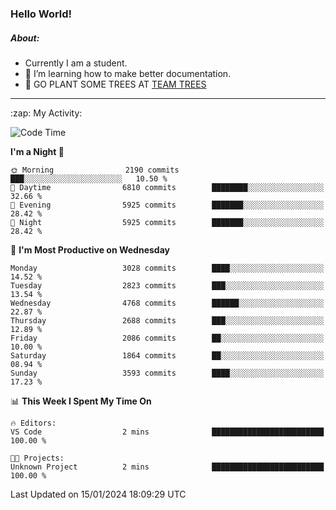 ### Hello World!

##### About:
- Currently I am a student.
- 🌱 I’m learning how to make better documentation.
- 🌱 GO PLANT SOME TREES AT [TEAM TREES](https://teamtrees.org/)

---
  <summary>:zap: My Activity:</summary>
  
<!--START_SECTION:waka-->
![Code Time](http://img.shields.io/badge/Code%20Time-1%2C268%20hrs%2028%20mins-blue)

**I'm a Night 🦉** 

```text
🌞 Morning                2190 commits        ███░░░░░░░░░░░░░░░░░░░░░░   10.50 % 
🌆 Daytime                6810 commits        ████████░░░░░░░░░░░░░░░░░   32.66 % 
🌃 Evening                5925 commits        ███████░░░░░░░░░░░░░░░░░░   28.42 % 
🌙 Night                  5925 commits        ███████░░░░░░░░░░░░░░░░░░   28.42 % 
```
📅 **I'm Most Productive on Wednesday** 

```text
Monday                   3028 commits        ████░░░░░░░░░░░░░░░░░░░░░   14.52 % 
Tuesday                  2823 commits        ███░░░░░░░░░░░░░░░░░░░░░░   13.54 % 
Wednesday                4768 commits        ██████░░░░░░░░░░░░░░░░░░░   22.87 % 
Thursday                 2688 commits        ███░░░░░░░░░░░░░░░░░░░░░░   12.89 % 
Friday                   2086 commits        ██░░░░░░░░░░░░░░░░░░░░░░░   10.00 % 
Saturday                 1864 commits        ██░░░░░░░░░░░░░░░░░░░░░░░   08.94 % 
Sunday                   3593 commits        ████░░░░░░░░░░░░░░░░░░░░░   17.23 % 
```


📊 **This Week I Spent My Time On** 

```text
🔥 Editors: 
VS Code                  2 mins              █████████████████████████   100.00 % 

🐱‍💻 Projects: 
Unknown Project          2 mins              █████████████████████████   100.00 % 
```


 Last Updated on 15/01/2024 18:09:29 UTC
<!--END_SECTION:waka-->
